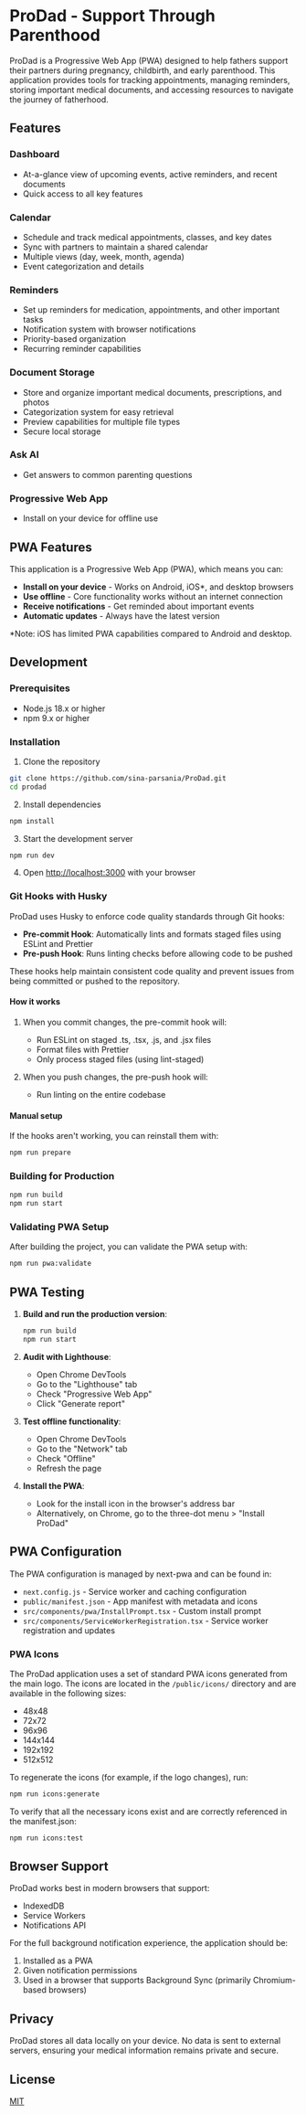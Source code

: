 # ProDad - Support Through Parenthood

ProDad is a Progressive Web App (PWA) designed to help fathers support their partners during pregnancy, childbirth, and early parenthood. This application provides tools for tracking appointments, managing reminders, storing important medical documents, and accessing resources to navigate the journey of fatherhood.

## Features

### Dashboard

- At-a-glance view of upcoming events, active reminders, and recent documents
- Quick access to all key features

### Calendar

- Schedule and track medical appointments, classes, and key dates
- Sync with partners to maintain a shared calendar
- Multiple views (day, week, month, agenda)
- Event categorization and details

### Reminders

- Set up reminders for medication, appointments, and other important tasks
- Notification system with browser notifications
- Priority-based organization
- Recurring reminder capabilities

### Document Storage

- Store and organize important medical documents, prescriptions, and photos
- Categorization system for easy retrieval
- Preview capabilities for multiple file types
- Secure local storage

### Ask AI

- Get answers to common parenting questions

### Progressive Web App

- Install on your device for offline use

## PWA Features

This application is a Progressive Web App (PWA), which means you can:

- **Install on your device** - Works on Android, iOS\*, and desktop browsers
- **Use offline** - Core functionality works without an internet connection
- **Receive notifications** - Get reminded about important events
- **Automatic updates** - Always have the latest version

\*Note: iOS has limited PWA capabilities compared to Android and desktop.

## Development

### Prerequisites

- Node.js 18.x or higher
- npm 9.x or higher

### Installation

1. Clone the repository

```bash
git clone https://github.com/sina-parsania/ProDad.git
cd prodad
```

2. Install dependencies

```bash
npm install
```

3. Start the development server

```bash
npm run dev
```

4. Open [http://localhost:3000](http://localhost:3000) with your browser

### Git Hooks with Husky

ProDad uses Husky to enforce code quality standards through Git hooks:

- **Pre-commit Hook**: Automatically lints and formats staged files using ESLint and Prettier
- **Pre-push Hook**: Runs linting checks before allowing code to be pushed

These hooks help maintain consistent code quality and prevent issues from being committed or pushed to the repository.

#### How it works

1. When you commit changes, the pre-commit hook will:
   - Run ESLint on staged .ts, .tsx, .js, and .jsx files
   - Format files with Prettier
   - Only process staged files (using lint-staged)

2. When you push changes, the pre-push hook will:
   - Run linting on the entire codebase

#### Manual setup

If the hooks aren't working, you can reinstall them with:

```bash
npm run prepare
```

### Building for Production

```bash
npm run build
npm run start
```

### Validating PWA Setup

After building the project, you can validate the PWA setup with:

```bash
npm run pwa:validate
```

## PWA Testing

1. **Build and run the production version**:

   ```bash
   npm run build
   npm run start
   ```

2. **Audit with Lighthouse**:

   - Open Chrome DevTools
   - Go to the "Lighthouse" tab
   - Check "Progressive Web App"
   - Click "Generate report"

3. **Test offline functionality**:

   - Open Chrome DevTools
   - Go to the "Network" tab
   - Check "Offline"
   - Refresh the page

4. **Install the PWA**:
   - Look for the install icon in the browser's address bar
   - Alternatively, on Chrome, go to the three-dot menu > "Install ProDad"

## PWA Configuration

The PWA configuration is managed by next-pwa and can be found in:

- `next.config.js` - Service worker and caching configuration
- `public/manifest.json` - App manifest with metadata and icons
- `src/components/pwa/InstallPrompt.tsx` - Custom install prompt
- `src/components/ServiceWorkerRegistration.tsx` - Service worker registration and updates

### PWA Icons

The ProDad application uses a set of standard PWA icons generated from the main logo. The icons are located in the `/public/icons/` directory and are available in the following sizes:

- 48x48
- 72x72
- 96x96
- 144x144
- 192x192
- 512x512

To regenerate the icons (for example, if the logo changes), run:

```bash
npm run icons:generate
```

To verify that all the necessary icons exist and are correctly referenced in the manifest.json:

```bash
npm run icons:test
```

## Browser Support

ProDad works best in modern browsers that support:

- IndexedDB
- Service Workers
- Notifications API

For the full background notification experience, the application should be:

1. Installed as a PWA
2. Given notification permissions
3. Used in a browser that supports Background Sync (primarily Chromium-based browsers)

## Privacy

ProDad stores all data locally on your device. No data is sent to external servers, ensuring your medical information remains private and secure.

## License

[MIT](LICENSE)

